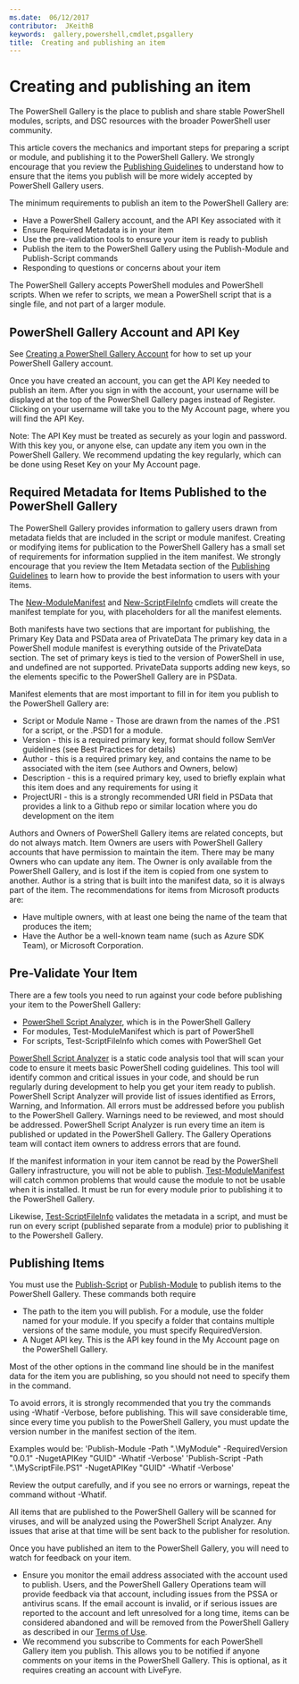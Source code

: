 ```yaml
---
ms.date:  06/12/2017
contributor:  JKeithB
keywords:  gallery,powershell,cmdlet,psgallery
title:  Creating and publishing an item
---
```

# Creating and publishing an item

The PowerShell Gallery is the place to publish and share stable PowerShell modules, scripts,
and DSC resources with the broader PowerShell user community.

This article covers the mechanics and important steps for preparing a script or module, and publishing it to the PowerShell Gallery.
We strongly encourage that you review the [Publishing Guidelines](https://msdn.microsoft.com/en-us/powershell/gallery/psgallery/psgallery-PublishingGuidelines)
to understand how to ensure that the items you publish will be more widely accepted by PowerShell Gallery users.

The minimum requirements to publish an item to the PowerShell Gallery are:

- Have a PowerShell Gallery account, and the API Key associated with it
- Ensure Required Metadata is in your item
- Use the pre-validation tools to ensure your item is ready to publish
- Publish the item to the PowerShell Gallery using the Publish-Module and Publish-Script commands
- Responding to questions or concerns about your item

The PowerShell Gallery accepts PowerShell modules and PowerShell scripts.
When we refer to scripts, we mean a PowerShell script that is a single file, and not part of a larger module.

## PowerShell Gallery Account and API Key

See [Creating a PowerShell Gallery Account](https://msdn.microsoft.com/en-us/powershell/gallery/psgallery/psgallery_creating_an_account)
for how to set up your PowerShell Gallery account.

Once you have created an account, you can get the API Key needed to publish an item.
After you sign in with the account, your username will be displayed at the top of the PowerShell Gallery pages instead of Register.
Clicking on your username will take you to the My Account page, where you will find the API Key.

Note: The API Key must be treated as securely as your login and password.
With this key you, or anyone else, can update any item you own in the PowerShell Gallery.
We recommend updating the key regularly, which can be done using Reset Key on your My Account page.

## Required Metadata for Items Published to the PowerShell Gallery

The PowerShell Gallery provides information to gallery users drawn from metadata fields that are included in the script or module manifest.
Creating or modifying items for publication to the PowerShell Gallery has a small set of requirements for information supplied in the item manifest.
We strongly encourage that you review the Item Metadata section of the [Publishing Guidelines](https://msdn.microsoft.com/en-us/powershell/gallery/psgallery/psgallery-PublishingGuidelines)
to learn how to provide the best information to users with your items.

The [New-ModuleManifest](https://msdn.microsoft.com/en-us/powershell/gallery/psget/module/ModuleManifest-Reference)
and [New-ScriptFileInfo](https://msdn.microsoft.com/en-us/powershell/gallery/psget/script/psget_new-scriptfileinfo)
cmdlets will create the manifest template for you, with placeholders for all the manifest elements.

Both manifests have two sections that are important for publishing, the Primary Key Data and PSData area of PrivateData
The primary key data in a PowerShell module manifest is everything outside of the PrivateData section.
The set of primary keys is tied to the version of PowerShell in use, and undefined are not supported.
PrivateData supports adding new keys, so the elements specific to the PowerShell Gallery are in PSData.


Manifest elements that are most important to fill in for item you publish to the PowerShell Gallery are:

- Script or Module Name - Those are drawn from the names of the .PS1 for a script, or the .PSD1 for a module.
- Version - this is a required primary key, format should follow SemVer guidelines (see Best Practices for details)
- Author - this is a required primary key, and contains the name to be associated with the item (see Authors and Owners, below)
- Description - this is a required primary key, used to briefly explain what this item does and any requirements for using it
- ProjectURI - this is a strongly recommended URI field in PSData that provides a link to a Github repo or similar location where you do development on the item

Authors and Owners of PowerShell Gallery items are related concepts, but do not always match.
Item Owners are users with PowerShell Gallery accounts that have permission to maintain the item. There may be many Owners who can update any item.
The Owner is only available from the PowerShell Gallery, and is lost if the item is copied from one system to another.
Author is a string that is built into the manifest data, so it is always part of the item.
The recommendations for items from Microsoft products are:

- Have multiple owners, with at least one being the name of the team that produces the item;
- Have the Author be a well-known team name (such as Azure SDK Team), or Microsoft Corporation.


## Pre-Validate Your Item

There are a few tools you need to run against your code before publishing your item to the PowerShell Gallery:

- [PowerShell Script Analyzer](https://www.powershellgallery.com/packages/PSScriptAnalyzer/), which is in the PowerShell Gallery
- For modules, Test-ModuleManifest which is part of PowerShell
- For scripts, Test-ScriptFileInfo which comes with PowerShell Get

[PowerShell Script Analyzer](https://www.powershellgallery.com/packages/PSScriptAnalyzer/) is a static code analysis tool that
will scan your code to ensure it meets basic PowerShell coding guidelines. This tool will identify common and critical issues in your
code, and should be run regularly during development to help you get your item ready to publish.
PowerShell Script Analyzer will provide list of issues identified as Errors, Warning, and Information.
All errors must be addressed before you publish to the PowerShell Gallery. Warnings need to be reviewed, and most should be addressed.
PowerShell Script Analyzer is run every time an item is published or updated in the PowerShell Gallery.
The Gallery Operations team will contact item owners to address errors that are found.

If the manifest information in your item cannot be read by the PowerShell Gallery infrastructure, you will not be able to publish.
[Test-ModuleManifest](https://msdn.microsoft.com/en-us/powershell/reference/5.1/microsoft.powershell.core/test-modulemanifest) will
catch common problems that would cause the module to not be usable when it is installed. It must be run for every module prior to publishing
it to the PowerShell Gallery.

Likewise, [Test-ScriptFileInfo](https://msdn.microsoft.com/en-us/powershell/gallery/psget/script/psget_test-scriptfileinfo) validates the
metadata in a script, and must be run on every script (published separate from a module) prior to publishing it to the Powershell Gallery.


## Publishing Items

You must use the [Publish-Script](https://msdn.microsoft.com/en-us/powershell/gallery/psget/script/psget_publish-script) or
[Publish-Module](https://msdn.microsoft.com/en-us/powershell/gallery/psget/module/psget_publish-module) to publish items to the PowerShell Gallery.
These commands both require

- The path to the item you will publish. For a module, use the folder named for your module. If you specify a folder that contains multiple versions of the same module, you must specify RequiredVersion.
- A Nuget API key. This is the API key found in the My Account page on the PowerShell Gallery.

Most of the other options in the command line should be in the manifest data for the item you are publishing, so you should not need to specify them in the command.

To avoid errors, it is strongly recommended that you try the commands using -Whatif -Verbose, before publishing.
This will save considerable time, since every time you publish to the PowerShell Gallery, you must update the version number in the manifest section of the item.

Examples would be:
'Publish-Module -Path ".\MyModule" -RequiredVersion "0.0.1" -NugetAPIKey "GUID" -Whatif -Verbose'
'Publish-Script -Path ".\MyScriptFile.PS1" -NugetAPIKey "GUID" -Whatif -Verbose'

Review the output carefully, and if you see no errors or warnings, repeat the command without -Whatif.

All items that are published to the PowerShell Gallery will be scanned for viruses, and will be analyzed using the PowerShell Script Analyzer.
Any issues that arise at that time will be sent back to the publisher for resolution.

Once you have published an item to the PowerShell Gallery, you will need to watch for feedback on your item.

- Ensure you monitor the email address associated with the account used to publish.
Users, and the PowerShell Gallery Operations team will provide feedback via that account, including issues from the PSSA or antivirus scans.
If the email account is invalid, or if serious issues are reported to the account and left unresolved for a long time, items can be considered abandoned and will be removed from the PowerShell Gallery as described in our [Terms of Use](https://www.powershellgallery.com/policies/Terms).
- We recommend you subscribe to Comments for each PowerShell Gallery item you publish.
This allows you to be notified if anyone comments on your items in the PowerShell Gallery.
This is optional, as it requires creating an account with LiveFyre.